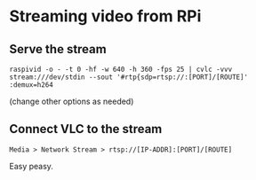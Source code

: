 # Streaming video from RPi

## Serve the stream

    raspivid -o - -t 0 -hf -w 640 -h 360 -fps 25 | cvlc -vvv stream:///dev/stdin --sout '#rtp{sdp=rtsp://:[PORT]/[ROUTE]' :demux=h264

(change other options as needed)

## Connect VLC to the stream

    Media > Network Stream > rtsp://[IP-ADDR]:[PORT]/[ROUTE]

Easy peasy.
